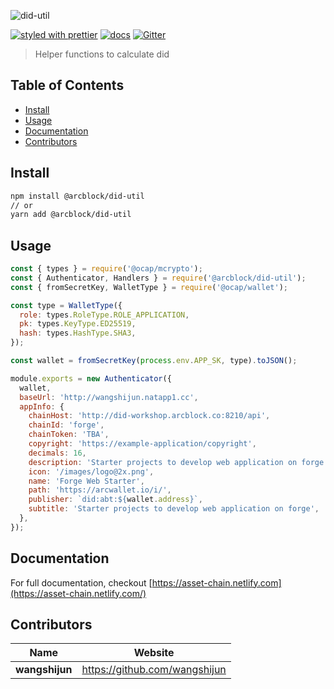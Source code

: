 ![did-util](https://www.arcblock.io/.netlify/functions/badge/?text=did-util)

[![styled with prettier](https://img.shields.io/badge/styled_with-prettier-ff69b4.svg)](https://github.com/prettier/prettier)
[![docs](https://img.shields.io/badge/powered%20by-arcblock-green.svg)](https://docs.arcblock.io)
[![Gitter](https://badges.gitter.im/ArcBlock/community.svg)](https://gitter.im/ArcBlock/community?utm_source=badge\&utm_medium=badge\&utm_campaign=pr-badge)

> Helper functions to calculate did


## Table of Contents

* [Install](#install)
* [Usage](#usage)
* [Documentation](#documentation)
* [Contributors](#contributors)


## Install

```sh
npm install @arcblock/did-util
// or
yarn add @arcblock/did-util
```


## Usage

```js
const { types } = require('@ocap/mcrypto');
const { Authenticator, Handlers } = require('@arcblock/did-util');
const { fromSecretKey, WalletType } = require('@ocap/wallet');

const type = WalletType({
  role: types.RoleType.ROLE_APPLICATION,
  pk: types.KeyType.ED25519,
  hash: types.HashType.SHA3,
});

const wallet = fromSecretKey(process.env.APP_SK, type).toJSON();

module.exports = new Authenticator({
  wallet,
  baseUrl: 'http://wangshijun.natapp1.cc',
  appInfo: {
    chainHost: 'http://did-workshop.arcblock.co:8210/api',
    chainId: 'forge',
    chainToken: 'TBA',
    copyright: 'https://example-application/copyright',
    decimals: 16,
    description: 'Starter projects to develop web application on forge',
    icon: '/images/logo@2x.png',
    name: 'Forge Web Starter',
    path: 'https://arcwallet.io/i/',
    publisher: `did:abt:${wallet.address}`,
    subtitle: 'Starter projects to develop web application on forge',
  },
});
```


## Documentation

For full documentation, checkout [https://asset-chain.netlify.com](https://asset-chain.netlify.com/)


## Contributors

| Name           | Website                         |
| -------------- | ------------------------------- |
| **wangshijun** | <https://github.com/wangshijun> |
